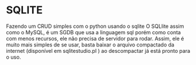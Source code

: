# SQLITE

Fazendo um CRUD simples com o python usando o sqlite
O SQLlite assim como o MySQL, é um SGDB que usa a linguagem sql porém como conta com menos recursos, ele não precisa de servidor para rodar.
Assim, ele é muito mais simples de se usar, basta baixar o arquivo compactado da internet (disponível em sqlitestudio.pl )
ao descompactar já está pronto para o uso.

